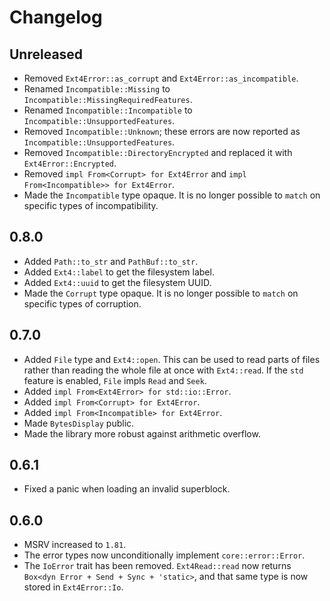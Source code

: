 # Changelog

## Unreleased

* Removed `Ext4Error::as_corrupt` and `Ext4Error::as_incompatible`.
* Renamed `Incompatible::Missing` to `Incompatible::MissingRequiredFeatures`.
* Renamed `Incompatible::Incompatible` to `Incompatible::UnsupportedFeatures`.
* Removed `Incompatible::Unknown`; these errors are now reported as
  `Incompatible::UnsupportedFeatures`.
* Removed `Incompatible::DirectoryEncrypted` and replaced it with
  `Ext4Error::Encrypted`.
* Removed `impl From<Corrupt> for Ext4Error` and
  `impl From<Incompatible>> for Ext4Error`.
* Made the `Incompatible` type opaque. It is no longer possible to
  `match` on specific types of incompatibility.

## 0.8.0

* Added `Path::to_str` and `PathBuf::to_str`.
* Added `Ext4::label` to get the filesystem label.
* Added `Ext4::uuid` to get the filesystem UUID.
* Made the `Corrupt` type opaque. It is no longer possible to `match` on
  specific types of corruption.

## 0.7.0

* Added `File` type and `Ext4::open`. This can be used to read parts of
  files rather than reading the whole file at once with `Ext4::read`. If
  the `std` feature is enabled, `File` impls `Read` and `Seek`.
* Added `impl From<Ext4Error> for std::io::Error`.
* Added `impl From<Corrupt> for Ext4Error`.
* Added `impl From<Incompatible> for Ext4Error`.
* Made `BytesDisplay` public.
* Made the library more robust against arithmetic overflow.

## 0.6.1

* Fixed a panic when loading an invalid superblock.

## 0.6.0

* MSRV increased to `1.81`.
* The error types now unconditionally implement `core::error::Error`.
* The `IoError` trait has been removed. `Ext4Read::read` now returns
  `Box<dyn Error + Send + Sync + 'static>`, and that same type is now
  stored in `Ext4Error::Io`.
